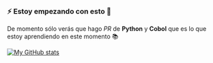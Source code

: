 ### ⚡ Estoy empezando con esto :beginner:
De momento sólo verás que hago *PR* de **Python** y **Cobol** que es lo que estoy aprendiendo en este momento :books:

[![My GitHub stats](https://github-readme-stats.vercel.app/api?username=any7dev)](https://github.com/any7dev/)
